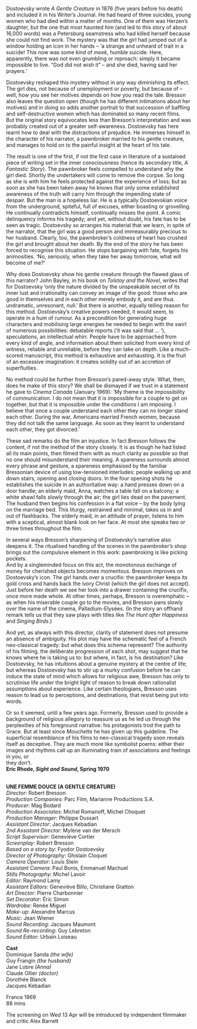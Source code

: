 

Dostoevsky wrote _A Gentle Creature_ in 1876 (five years before his death) and included it in his Writer’s Journal. He had heard of three suicides, young women who had died within a matter of months. One of them was Herzen’s daughter, but the one that most haunted him (and led to this story of about 16,000 words) was a Petersburg seamstress who had killed herself because she could not find work. The mystery was that the girl had jumped out of a window holding an icon in her hands – ‘a strange and unheard of trait in a suicide! This now was some kind of _meek_, humble suicide. Here, apparently, there was not even grumbling or reproach: simply it became impossible to live. “God did not wish it” – and she died, having said her prayers.’

Dostoevsky reshaped this mystery without in any way diminishing its effect. The girl dies, not because of unemployment or poverty, but because of – well, how you see her motives depends on how you read the tale. Bresson also leaves the question open (though he has different intimations about her motives) and in doing so adds another portrait to that succession of baffling and self-destructive women which has dominated so many recent films.  
But the original story equivocates less than Bresson’s interpretation and was probably created out of a greater self-awareness. Dostoevsky has here learnt how to deal with the distractions of prejudice. He immerses himself in the character of his narrator, a pawnbroker married to his gentle creature, and manages to hold on to the painful insight at the heart of his tale.

The result is one of the first, if not the first case in literature of a sustained piece of writing set in the inner consciousness (hence its secondary title, _A Fantastic Story_). The pawnbroker feels compelled to understand why the girl died. Shortly the undertakers will come to remove the corpse. So long as she is with him he feels protected against the experience of loss; but as soon as she has been taken away he knows that only some established awareness of the truth will carry him through the impending state of despair. But the man is a hopeless liar. He is a typically Dostoevskian voice from the underground, spiteful, full of excuses, either boasting or grovelling. He continually contradicts himself, continually misses the point. A comic delinquency informs his tragedy; and yet, without doubt, his fate has to be seen as tragic. Dostoevsky so arranges his material that we learn, in spite of the narrator, that the girl was a good person and immeasurably precious to her husband. Clearly, too, the pawnbroker’s coldness of heart has crushed the girl and brought about her death. By the end of the story he has been forced to recognise this situation. He stops bargaining with fate, forgets his animosities. ‘No, seriously, when they take her away tomorrow, what will become of me?’

Why does Dostoevsky show his gentle creature through the flawed glass of this narrator? John Bayley, in his book on _Tolstoy and the Novel_, writes that for Dostoevsky ‘only the nature divided by the unspeakable secret of its inner lust and irrationality can convey an image of the good: those who are good in themselves and in each other merely embody it, and are thus undramatic, unresonant, null.’ But there is another, equally telling reason for this method. Dostoevsky’s creative powers needed, it would seem, to operate in a hum of rumour. As a precondition for generating huge characters and mobilising large energies he needed to begin with the swirl of numerous possibilities: debatable reports (‘it was said that ... ‘), speculations, an intellectual whirr. People have to be approached from every kind of angle, and information about them solicited from every kind of witness, reliable and unreliable, before they can take on depth. Like a much-scored manuscript, this method is exhaustive and exhausting. It is the fruit of an excessive imagination: it creates solidity out of an accretion of superfluities.

No method could be further from Bresson’s pared-away style. What, then, does he make of this story? We shall be dismayed if we trust in a statement he gave to _Cinema Canada_ (January 1969): ‘My theme is the impossibility of communication. I do not mean that it is impossible for a couple to get on together, but that it is impossible under the conditions I am imposing. I believe that once a couple understand each other they can no longer stand each other. During the war, Americans married French women, because they did not talk the same language. As soon as they learnt to understand each other, they got divorced.’

These sad remarks do the film an injustice. In fact Bresson follows the content, if not the method of the story closely. It is as though he had listed all its main points, then filmed them with as much clarity as possible so that no one should misunderstand their meaning. A spareness surrounds almost every phrase and gesture, a spareness emphasised by the familiar Bressonian device of using low-tensioned interludes: people walking up and down stairs, opening and closing doors. In the four opening shots he establishes the suicide in an authoritative way: a hand presses down on a door handle; an elderly maid, Anna, watches a table fall on a balcony; a white shawl falls slowly through the air; the girl lies dead on the pavement. The husband then begins his confession in a flat voice – by the body lying on the marriage bed. This liturgy, restrained and minimal, takes us in and out of flashbacks. The elderly maid, in an attitude of prayer, listens to him with a sceptical, almost blank look on her face. At most she speaks two or three times throughout the film.

In several ways Bresson’s sharpening of Dostoevsky’s narrative also deepens it. The ritualised handling of the scenes in the pawnbroker’s shop brings out the compulsive element in this work: pawnbroking is like picking pockets.  
And by a singleminded focus on this act, the monotonous exchange of money for cherished objects becomes momentous. Bresson improves on Dostoevsky’s icon. The girl hands over a crucifix: the pawnbroker keeps its gold cross and hands back the ivory Christ (which the girl does not accept). Just before her death we see her look into a drawer containing the crucifix, once more made whole. At other times, perhaps, Bresson is overemphatic – as when his miserable couple go to the movies, and Bresson pans slowly over the name of the cinema, Palladium-Elysées. (In the story an offhand remark tells us that they saw plays with titles like _The Hunt after Happiness_ and _Singing Birds_.)

And yet, as always with this director, clarity of statement does not presume an absence of ambiguity. His plot may have the schematic feel of a French neo-classical tragedy: but what does this schema represent? The authority of his filming, the deliberate progression of each shot, may suggest that he knows where he is taking us to: but where, in fact, is his destination? Like Dostoevsky, he has intuitions about a genuine mystery at the centre of life; but whereas Dostoevsky has to stir up a murky confusion before he can induce the state of mind which allows for religious awe, Bresson has only to scrutinise life under the bright light of reason to break down rationalist assumptions about experience. Like certain theologians, Bresson uses reason to lead us to perceptions, and destinations, that resist being put into words.

Or so it seemed, until a few years ago. Formerly, Bresson used to provide a background of religious allegory to reassure us as he led us through the perplexities of his foreground narrative: his protagonists trod the path to Grace. But at least since _Mouchette_ he has given up this guideline. The superficial resemblance of his films to neo-classical tragedy soon reveals itself as deceptive. They are much more like symbolist poems: either their images and rhythms call up an illuminating train of associations and feelings in you, or  
they don’t.  
**Eric Rhode, _Sight and Sound_, Spring 1970**
<br><br>

**UNE FEMME DOUCE (A GENTLE CREATURE)**  
_Director_: Robert Bresson  
_Production Companies_: Parc Film,  Marianne Productions S.A.  
_Producer_: Mag Bodard  
_Production Associates_: Michel Romanoff,  Michel Choquet  
_Production Manager_: Philippe Dussart  
_Assistant Director_: Jacques Kebadian  
_2nd Assistant Director_: Mylène van der Mersch  
_Script Supervisor_: Geneviève Cortier  
_Screenplay_: Robert Bresson  
_Based on a story by_: Fyodor Dostoevsky  
_Director of Photography_: Ghislain Cloquet  
_Camera Operator_: Louis Stein  
_Assistant Camera_: Paul Bonis, Emmanuel Machuel  
_Stills Photography_: Michel Lavoir  
_Editor_: Raymond Lamy  
_Assistant Editors_: Geneviève Billo,  Christiane Gratton  
_Art Director_: Pierre Charbonnier  
_Set Decorator_: Éric Simon  
_Wardrobe_: Renée Miguel  
_Make-up_: Alexandre Marcus  
_Music_: Jean Wiener  
_Sound Recording_: Jacques Maumont  
_Sound Re-recording_: Guy Lebreton  
_Sound Editor_: Urbain Loiseau

**Cast**  
Dominique Sanda _(the wife)_  
Guy Frangin _(the husband)_  
Jane Lobre _(Anna)_  
Claude Ollier _(doctor)_  
Dorothée Blanck  
Jacques Kebadian

France 1969  
88 mins

The screening on Wed 13 Apr will be introduced  by independent filmmaker and critic Alex Barrett
<!--stackedit_data:
eyJoaXN0b3J5IjpbLTE1MzgwMzEyNzldfQ==
-->